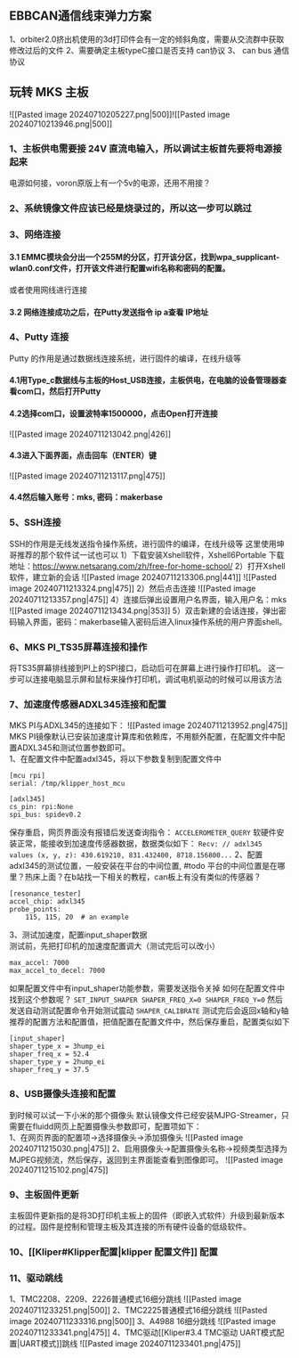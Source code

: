 ## EBBCAN通信线束弹力方案
1、orbiter2.0挤出机使用的3d打印件会有一定的倾斜角度，需要从交流群中获取修改过后的文件
2、需要确定主板typeC接口是否支持 can协议
3、
can bus 通信协议

## 玩转 MKS 主板
![[Pasted image 20240710205227.png|500]]![[Pasted image 20240710213946.png|500]]
### 1、主板供电需要接 24V 直流电输入，所以调试主板首先要将电源接起来
电源如何接，voron原版上有一个5v的电源，还用不用接？
### 2、系统镜像文件应该已经是烧录过的，所以这一步可以跳过
### 3、网络连接
#### 3.1 EMMC模块会分出一个255M的分区，打开该分区，找到wpa_supplicant-wlan0.conf文件，打开该文件进行配置wifi名称和密码的配置。
或者使用网线进行连接
#### 3.2 网络连接成功之后，在Putty发送指令 ip a查看 IP地址
### 4、Putty 连接
Putty 的作用是通过数据线连接系统，进行固件的编译，在线升级等
#### 4.1用Type_c数据线与主板的Host_USB连接，主板供电，在电脑的设备管理器查看com口，然后打开Putty  
#### 4.2选择com口，设置波特率1500000，点击Open打开连接
![[Pasted image 20240711213042.png|426]]
#### 4.3进入下面界面，点击回车（ENTER）键
![[Pasted image 20240711213117.png|475]]
#### 4.4然后输入账号：mks, 密码：makerbase
### 5、SSH连接
SSH的作用是无线发送指令操作系统，进行固件的编译，在线升级等
这里使用坤哥推荐的那个软件试一试也可以
1）下载安装Xshell软件，Xshell6Portable 下载地址：https://www.netsarang.com/zh/free-for-home-school/
2）打开Xshell软件，建立新的会话
![[Pasted image 20240711213306.png|441]]
![[Pasted image 20240711213324.png|475]]
2）然后点击连接
![[Pasted image 20240711213357.png|475]]
4）连接后弹出设置用户名界面，输入用户名：mks
![[Pasted image 20240711213434.png|353]]
5）双击新建的会话连接，弹出密码输入界面，密码：makerbase输入密码后进入linux操作系统的用户界面shell。
### 6、MKS PI_TS35屏幕连接和操作

将TS35屏幕排线接到PI上的SPI接口，启动后可在屏幕上进行操作打印机。
这一步可以连接电脑显示屏和鼠标来操作打印机，调试电机驱动的时候可以用该方法
### 7、加速度传感器ADXL345连接和配置

MKS PI与ADXL345的连接如下：
![[Pasted image 20240711213952.png|475]]
MKS PI镜像默认已安装加速度计算库和依赖库，不用额外配置，在配置文件中配置ADXL345和测试位置参数即可。  
1、在配置文件中配置adxl345，将以下参数复制到配置文件中
```
[mcu rpi]
serial: /tmp/klipper_host_mcu

[adxl345]
cs_pin: rpi:None
spi_bus: spidev0.2
```
保存重启，网页界面没有报错后发送查询指令：
`ACCELEROMETER_QUERY`
软硬件安装正常，能接收到加速度传感器数据，数据类似如下：
`Recv: // adxl345 values (x, y, z): 430.619210, 831.432400, 8718.156800...`
2、配置adxl345的测试位置，一般安装在平台的中间位置,
#todo 平台的中间位置是在哪里？热床上面？在b站找一下相关的教程，can板上有没有类似的传感器？
```
[resonance_tester]
accel_chip: adxl345
probe_points:
    115, 115, 20  # an example
```
3、测试加速度，配置input_shaper数据  
测试前，先把打印机的加速度配置调大（测试完后可以改小）
```[printer]
max_accel: 7000
max_accel_to_decel: 7000
```
如果配置文件中有input_shaper功能参数，需要发送指令关掉
如何在配置文件中找到这个参数呢？
`SET_INPUT_SHAPER SHAPER_FREQ_X=0 SHAPER_FREQ_Y=0`
然后发送自动测试配置命令开始测试震动
`SHAPER_CALIBRATE`
测试完后会返回x轴和y轴推荐的配置方法和配置值，把值配置在配置文件中，然后保存重启，配置类似如下
```
[input_shaper]
shaper_type_x = 3hump_ei
shaper_freq_x = 52.4
shaper_type_y = 2hump_ei
shaper_freq_y = 37.5
```
### 8、USB摄像头连接和配置
到时候可以试一下小米的那个摄像头
默认镜像文件已经安装MJPG-Streamer，只需要在fluidd网页上配置摄像头参数即可，配置项如下：  
1、在网页界面的配置项→选择摄像头→添加摄像头
![[Pasted image 20240711215030.png|475]]
2、启用摄像头→配置摄像头名称→视频类型选择为MJPEG视频流，然后保存，返回到主界面能查看到图像即可。
![[Pasted image 20240711215102.png|475]]
### 9、主板固件更新
主板固件更新指的是将3D打印机主板上的固件（即嵌入式软件）升级到最新版本的过程。固件是控制和管理主板及其连接的所有硬件设备的低级软件。
### 10、[[Kliper#Klipper配置|klipper 配置文件]] 配置
### 11、驱动跳线
1、TMC2208、2209、2226普通模式16细分跳线
![[Pasted image 20240711233251.png|500]]
2、TMC2225普通模式16细分跳线
![[Pasted image 20240711233316.png|500]]
3、A4988 16细分跳线
![[Pasted image 20240711233341.png|475]]
4、TMC驱动[[Kliper#3.4 TMC驱动 UART模式配置|UART模式]]跳线
![[Pasted image 20240711233401.png|475]]